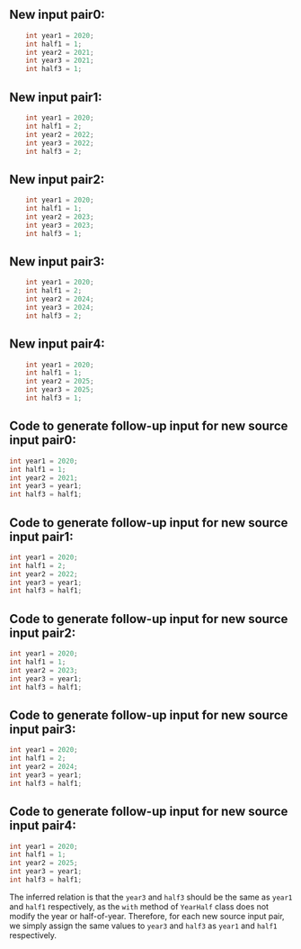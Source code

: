 ## New input pair0:
```java
    int year1 = 2020;
    int half1 = 1;
    int year2 = 2021;
    int year3 = 2021;
    int half3 = 1;
```

## New input pair1:
```java
    int year1 = 2020;
    int half1 = 2;
    int year2 = 2022;
    int year3 = 2022;
    int half3 = 2;
```

## New input pair2:
```java
    int year1 = 2020;
    int half1 = 1;
    int year2 = 2023;
    int year3 = 2023;
    int half3 = 1;
```

## New input pair3:
```java
    int year1 = 2020;
    int half1 = 2;
    int year2 = 2024;
    int year3 = 2024;
    int half3 = 2;
```

## New input pair4:
```java
    int year1 = 2020;
    int half1 = 1;
    int year2 = 2025;
    int year3 = 2025;
    int half3 = 1;
```

## Code to generate follow-up input for new source input pair0:
```java
int year1 = 2020;
int half1 = 1;
int year2 = 2021;
int year3 = year1;
int half3 = half1;
```

## Code to generate follow-up input for new source input pair1:
```java
int year1 = 2020;
int half1 = 2;
int year2 = 2022;
int year3 = year1;
int half3 = half1;
```

## Code to generate follow-up input for new source input pair2:
```java
int year1 = 2020;
int half1 = 1;
int year2 = 2023;
int year3 = year1;
int half3 = half1;
```

## Code to generate follow-up input for new source input pair3:
```java
int year1 = 2020;
int half1 = 2;
int year2 = 2024;
int year3 = year1;
int half3 = half1;
```

## Code to generate follow-up input for new source input pair4:
```java
int year1 = 2020;
int half1 = 1;
int year2 = 2025;
int year3 = year1;
int half3 = half1;
```

The inferred relation is that the `year3` and `half3` should be the same as `year1` and `half1` respectively, as the `with` method of `YearHalf` class does not modify the year or half-of-year. Therefore, for each new source input pair, we simply assign the same values to `year3` and `half3` as `year1` and `half1` respectively.
